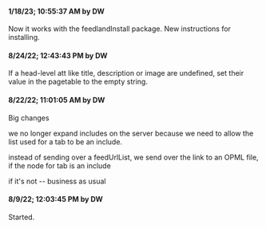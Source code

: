 #### 1/18/23; 10:55:37 AM by DW

Now it works with the feedlandInstall package. New instructions for installing.  

#### 8/24/22; 12:43:43 PM by DW

If a head-level att like title, description or image are undefined, set their value in the pagetable to the empty string. 

#### 8/22/22; 11:01:05 AM by DW

Big changes

we no longer expand includes on the server because we need to allow the list used for a tab to be an include. 

instead of sending over a feedUrlList, we send over the link to an OPML file, if the node for tab is an include

if it's not -- business as usual



#### 8/9/22; 12:03:45 PM by DW

Started.

